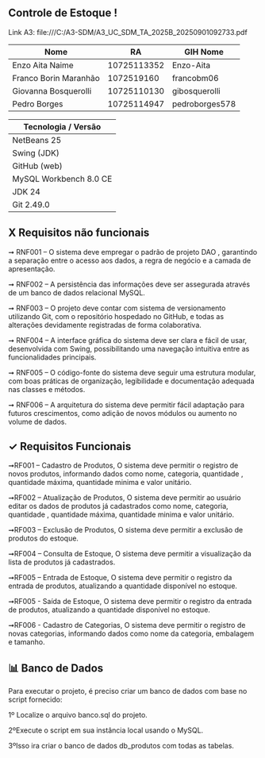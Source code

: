 ## Controle de Estoque !


Link A3: file:///C:/A3-SDM/A3_UC_SDM_TA_2025B_20250901092733.pdf

| Nome                                  | RA          | GIH Nome  
| ------------------------------------- | ----------- | ---------------------- |
| Enzo Aita Naime                       | 10725113352 | Enzo-Aita              |
| Franco Borin Maranhão                 | 1072519160  | francobm06             |
| Giovanna Bosquerolli                  | 10725110130 | gibosquerolli          |
| Pedro Borges                          | 10725114947 | pedroborges578         |


| Tecnologia     /     Versão      |                                    
|----------------------------------|
| NetBeans  25                     | 
| Swing (JDK)                      | 
| GitHub (web)                     | 
| MySQL Workbench 8.0 CE           | 
| JDK 24                           |                                             
| Git 2.49.0                       | 


## X Requisitos não funcionais 
➞ RNF001 – O sistema deve empregar o padrão de projeto DAO , garantindo a separação entre o acesso aos dados, a regra de negócio e a camada de apresentação.

➞ RNF002 – A persistência das informações deve ser assegurada através de um banco de dados relacional MySQL.

➞ RNF003 – O projeto deve contar com sistema de versionamento utilizando Git, com o repositório hospedado no GitHub, e todas as alterações devidamente registradas de forma colaborativa.

➞ RNF004 – A interface gráfica do sistema deve ser clara e fácil de usar, desenvolvida com Swing, possibilitando uma navegação intuitiva entre as funcionalidades principais.

➞ RNF005 – O código-fonte do sistema deve seguir uma estrutura modular, com boas práticas de organização, legibilidade e documentação adequada nas classes e métodos.

➞ RNF006 – A arquitetura do sistema deve permitir fácil adaptação para futuros crescimentos, como adição de novos módulos ou aumento no volume de dados.

##  ✓ Requisitos Funcionais 
➞RF001 – Cadastro de Produtos, O sistema deve permitir o registro de novos produtos, informando dados como nome, categoria, quantidade , quantidade máxima, quantidade minima e valor unitário.

➞RF002 – Atualização de Produtos, O sistema deve permitir ao usuário editar os dados de produtos já cadastrados como nome, categoria, quantidade , quantidade máxima, quantidade minima e valor unitário.

➞RF003 – Exclusão de Produtos, O sistema deve permitir a exclusão de produtos do estoque.

➞RF004 – Consulta de Estoque, O sistema deve permitir a visualização da lista de produtos já cadastrados.

➞RF005 – Entrada de Estoque, O sistema deve permitir o registro da entrada de produtos, atualizando a quantidade disponível no estoque.

➞RF005 - Saída de Estoque, O sistema deve permitir o registro da entrada de produtos, atualizando a quantidade disponível no estoque.

➞RF006 - Cadastro de Categorias, O sistema deve permitir o registro de novas categorias, informando dados como nome da categoria, embalagem e tamanho.

## 📊 Banco de Dados 
Para executar o projeto, é preciso criar um banco de dados com base no script fornecido: 

1º Localize o arquivo banco.sql do projeto.

2ºExecute o script em sua instância local usando o MySQL.

3ºIsso ira criar o banco de dados db_produtos com todas as tabelas.

